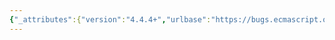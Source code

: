 ```yaml
---
{"_attributes":{"version":"4.4.4+","urlbase":"https://bugs.ecmascript.org/","maintainer":"dherman@mozilla.com"},"bug":{"bug_id":3290,"creation_ts":"2014-10-19 10:37:00 -0700","short_desc":"Modules editorial fixes","delta_ts":"2015-03-16 14:23:36 -0700","product":"Draft for 6th Edition","component":"Modules","version":"Rev 28: October 14, 2014 Draft","rep_platform":"All","op_sys":"All","bug_status":"RESOLVED","resolution":"FIXED","priority":"Normal","bug_severity":"normal","everconfirmed":true,"reporter":{"uid":"guybedford","name":"Guy Bedford"},"assigned_to":{"uid":"allen","name":"Allen Wirfs-Brock"},"cc":["dherman","jorendorff","samth"],"long_desc":[{"commentid":10521,"comment_count":0,"who":{"uid":"guybedford","name":"Guy Bedford"},"bug_when":"2014-10-19 10:37:20 -0700","thetext":"8.6.1 Many difference unnormalized names -> Many different unnormalized names\n\nTable 39 Export Entry Record Fields\nis exported by ththis module -> is exported by this module\n\n15.2.1.16 Stati[c] Semantics: ParseModuleAndImports\nfor modoles that are directly -> for modules that are directly\n\n15.2.1.18 10. Return startResolution -> Return starResolution\n\n15.2.1.20 4. Append to modules [then -> the new] elements of newModuleSet (module set may include modules already in realm.modules)\n\n15.2.1.20 5. For each Module Record m that is an elemen[ot->t] of newModuleSet\n\n15.2.1.20 5. a) Let satatus -> Let status\n\n15.2.1.20 6. ready for to be evaluated -> ready to be evaluated\n\n15.2.1.20 7. Append to realm.[[modules]] [then -> the new] elements of newModuleSet\n\n15.2.1.21 Runtime Semantics: ModuleDeclarationInstantiation\nrealm is the Ream Record -> realm is the Realm Record\n\n15.2.1.22 Runtime Semantics: ModuleEvaluation\nUsing \"m\" instead of \"module\" which is the argument name."},{"commentid":11283,"comment_count":1,"who":{"uid":"allen","name":"Allen Wirfs-Brock"},"bug_when":"2014-12-31 10:19:27 -0800","thetext":"Re: 15.2.1.20 4. and 7. (actually now 2 and 5) you say \"(module set may include modules already in realm.modules)\".  How did you arrive at that conclusion? By my analysis, newModuleSet has no duplicates and initially only contains module records that are not already in realm.[[modules]].\n\nEverything else fixed in rev 31 editor's draft (mostly fied in rev29)"}]}}
---
```

